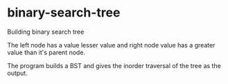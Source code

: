 # binary-search-tree
Building binary search tree


The left node has a value lesser value and right node value has a greater value than it's parent node.

The program builds a BST and gives the inorder  traversal of the tree as the output.
